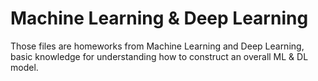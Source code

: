 # Machine Learning & Deep Learning
Those files are homeworks from Machine Learning and Deep Learning, basic knowledge for understanding how to construct an overall ML & DL model.
